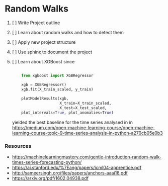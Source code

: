 # Random Walks
1. [ ] Write Project outline
1. [ ] Learn about random walks and how to detect them
1. [ ] Apply new project structure
1. [ ] Use sphinx to document the project
1. [ ] Learn about XGBoost since 
    
    ``` python
     
        from xgboost import XGBRegressor 
    
        xgb = XGBRegressor()
        xgb.fit(X_train_scaled, y_train)
        
        plotModelResults(xgb, 
                         X_train=X_train_scaled, 
                         X_test=X_test_scaled, 
        plot_intervals=True, plot_anomalies=True)
    ```
    yielded the best baseline for the time series analysed in in https://medium.com/open-machine-learning-course/open-machine-learning-course-topic-9-time-series-analysis-in-python-a270cb05e0b3

### Resources
* https://machinelearningmastery.com/gentle-introduction-random-walk-times-series-forecasting-python/
* https://ai.stanford.edu/%7Eang/papers/icml04-apprentice.pdf
* http://sameersingh.org/files/papers/anchors-aaai18.pdf
* https://arxiv.org/pdf/1602.04938.pdf